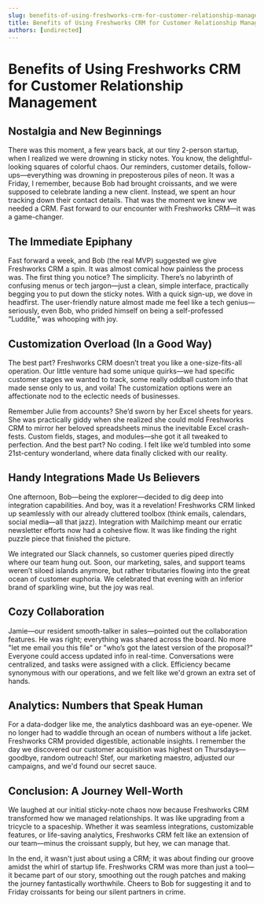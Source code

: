 ```yaml
---
slug: benefits-of-using-freshworks-crm-for-customer-relationship-management
title: Benefits of Using Freshworks CRM for Customer Relationship Management
authors: [undirected]
---
```


# Benefits of Using Freshworks CRM for Customer Relationship Management

## Nostalgia and New Beginnings

There was this moment, a few years back, at our tiny 2-person startup, when I realized we were drowning in sticky notes. You know, the delightful-looking squares of colorful chaos. Our reminders, customer details, follow-ups—everything was drowning in preposterous piles of neon. It was a Friday, I remember, because Bob had brought croissants, and we were supposed to celebrate landing a new client. Instead, we spent an hour tracking down their contact details. That was the moment we knew we needed a CRM. Fast forward to our encounter with Freshworks CRM—it was a game-changer.

## The Immediate Epiphany

Fast forward a week, and Bob (the real MVP) suggested we give Freshworks CRM a spin. It was almost comical how painless the process was. The first thing you notice? The simplicity. There’s no labyrinth of confusing menus or tech jargon—just a clean, simple interface, practically begging you to put down the sticky notes. With a quick sign-up, we dove in headfirst. The user-friendly nature almost made me feel like a tech genius—seriously, even Bob, who prided himself on being a self-professed “Luddite,” was whooping with joy.

## Customization Overload (In a Good Way)

The best part? Freshworks CRM doesn’t treat you like a one-size-fits-all operation. Our little venture had some unique quirks—we had specific customer stages we wanted to track, some really oddball custom info that made sense only to us, and voila! The customization options were an affectionate nod to the eclectic needs of businesses.

Remember Julie from accounts? She’d sworn by her Excel sheets for years. She was practically giddy when she realized she could mold Freshworks CRM to mirror her beloved spreadsheets minus the inevitable Excel crash-fests. Custom fields, stages, and modules—she got it all tweaked to perfection. And the best part? No coding. I felt like we’d tumbled into some 21st-century wonderland, where data finally clicked with our reality.

## Handy Integrations Made Us Believers

One afternoon, Bob—being the explorer—decided to dig deep into integration capabilities. And boy, was it a revelation! Freshworks CRM linked up seamlessly with our already cluttered toolbox (think emails, calendars, social media—all that jazz). Integration with Mailchimp meant our erratic newsletter efforts now had a cohesive flow. It was like finding the right puzzle piece that finished the picture.

We integrated our Slack channels, so customer queries piped directly where our team hung out. Soon, our marketing, sales, and support teams weren’t siloed islands anymore, but rather tributaries flowing into the great ocean of customer euphoria. We celebrated that evening with an inferior brand of sparkling wine, but the joy was real.

## Cozy Collaboration

Jamie—our resident smooth-talker in sales—pointed out the collaboration features. He was right; everything was shared across the board. No more "let me email you this file" or "who’s got the latest version of the proposal?" Everyone could access updated info in real-time. Conversations were centralized, and tasks were assigned with a click. Efficiency became synonymous with our operations, and we felt like we'd grown an extra set of hands.

## Analytics: Numbers that Speak Human

For a data-dodger like me, the analytics dashboard was an eye-opener. We no longer had to waddle through an ocean of numbers without a life jacket. Freshworks CRM provided digestible, actionable insights. I remember the day we discovered our customer acquisition was highest on Thursdays—goodbye, random outreach! Stef, our marketing maestro, adjusted our campaigns, and we'd found our secret sauce.

## Conclusion: A Journey Well-Worth

We laughed at our initial sticky-note chaos now because Freshworks CRM transformed how we managed relationships. It was like upgrading from a tricycle to a spaceship. Whether it was seamless integrations, customizable features, or life-saving analytics, Freshworks CRM felt like an extension of our team—minus the croissant supply, but hey, we can manage that.

In the end, it wasn't just about using a CRM; it was about finding our groove amidst the whirl of startup life. Freshworks CRM was more than just a tool—it became part of our story, smoothing out the rough patches and making the journey fantastically worthwhile. Cheers to Bob for suggesting it and to Friday croissants for being our silent partners in crime.